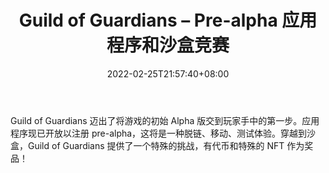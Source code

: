 ﻿---
title: "Guild of Guardians – Pre-alpha 应用程序和沙盒竞赛"
date: 2022-02-25T21:57:40+08:00
lastmod: 2022-02-25T16:45:40+08:00
draft: false
authors: ["Brittany"]
description: "Guild of Guardians 迈出了将游戏的初始 Alpha 版交到玩家手中的第一步。应用程序现已开放以注册 pre-alpha，这将是一种脱链、移动、测试体验。穿越到沙盒，Guild of Guardians 提供了一个特殊的挑战，有代币和特殊的 NFT 作为奖品！"
featuredImage: "guild-of-guardians-pre-alpha-application-and-sandbox-contest.jpg"
tags: ["Virtual World","虚拟世界","Play to Earn"]
categories: ["news"]
news: ["虚拟世界"]
weight: 
lightgallery: true
pinned: false
recommend: false
recommend1: false
---

Guild of Guardians 迈出了将游戏的初始 Alpha 版交到玩家手中的第一步。应用程序现已开放以注册 pre-alpha，这将是一种脱链、移动、测试体验。穿越到沙盒，Guild of Guardians 提供了一个特殊的挑战，有代币和特殊的 NFT 作为奖品！

<!--more-->

